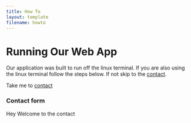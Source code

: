 ```yaml
---
title: How To
layout: template
filename: howto
--- 
```

# Running Our Web App

Our application was built to run off the linux terminal. If you are also using the linux terminal follow the steps below. If not skip to the [contact](#contact_form).


Take me to [contact](#contact_form)


### <a id="contact_form"></a>Contact form
Hey Welcome to the contact
